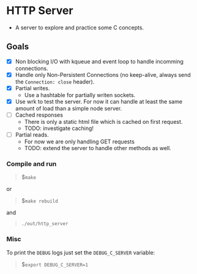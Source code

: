 # HTTP Server

- A server to explore and practice some C concepts.

## Goals

- [x] Non blocking I/O with kqueue and event loop to handle incomming connections.
- [x] Handle only Non-Persistent Connections (no keep-alive, always send the `Connection: close` header).
- [x] Partial writes.
  - Use a hashtable for partially writen sockets.
- [x] Use wrk to test the server. For now it can handle at least the same amount of load than a simple node server.
- [ ] Cached responses
  - There is only a static html file which is cached on first request.
  - TODO: investigate caching!
- [ ] Partial reads.
  - For now we are only handling GET requests
  - TODO: extend the server to handle other methods as well.

### Compile and run

> $`make`

or

> \$`make rebuild`

and

> `./out/http_server`

### Misc

To print the `DEBUG` logs just set the `DEBUG_C_SERVER` variable:

> $`export DEBUG_C_SERVER=1`
